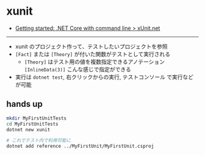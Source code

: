 # xunit

- [Getting started: \.NET Core with command line > xUnit\.net](https://xunit.net/docs/getting-started/netcore/cmdline)

---

- xunit のプロジェクト作って、テストしたいプロジェクトを参照
- `[Fact]` または `[Theory]` が付いた関数がテストとして実行される
  - `[Theory]` はテスト用の値を複数指定できるアノテーション `[InlineData(3)]` こんな感じで指定ができる
- 実行は `dotnet test`, 右クリックからの実行, テストコンソール で実行などが可能

## hands up

```bash
mkdir MyFirstUnitTests
cd MyFirstUnitTests
dotnet new xunit

# これでテスト内で利用可能に
dotnet add reference ../MyFirstUnit/MyFirstUnit.csproj
```
